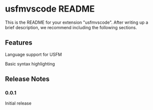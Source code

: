 # usfmvscode README

This is the README for your extension "usfmvscode". After writing up a brief description, we recommend including the following sections.

## Features

Language support for USFM

Basic syntax highlighting

## Release Notes

### 0.0.1

Initial release